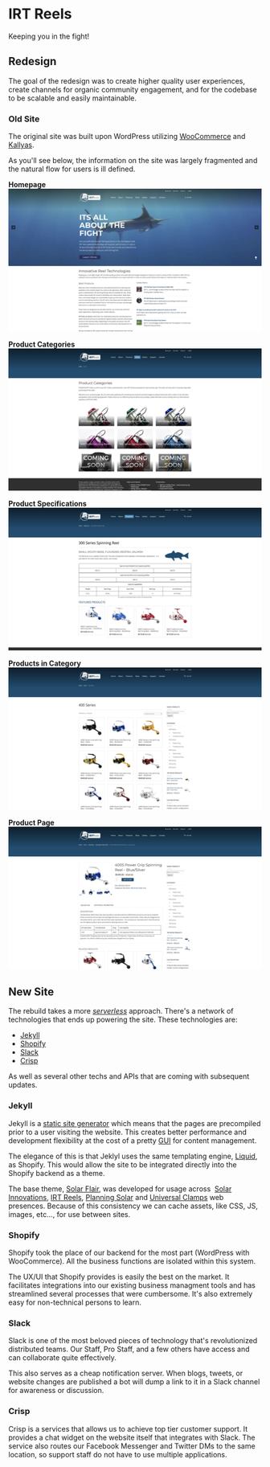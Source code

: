 # IRT Reels
Keeping you in the fight!


## Redesign

The goal of the redesign was to create higher quality user experiences, create channels for organic community engagement, and for the codebase to be scalable and easily maintainable.

### Old Site

The original site was built upon WordPress utilizing [WooCommerce](https://woocommerce.com/) and [Kallyas](https://kallyas.net/).

As you'll see below, the information on the site was largely fragmented and the natural flow for users is ill defined.

**Homepage**
![old IRT site](old-site/old-site--home.png)

**Product Categories**
![old IRT site](old-site/old-site--products.png)

**Product Specifications**
![old IRT site](old-site/old-site--product-specs.png)

**Products in Category**
![old IRT site](old-site/old-site--product-series.png)

**Product Page**
![old IRT site](old-site/old-site--product.png)

## New Site
The rebuild takes a more [*serverless*](https://en.wikipedia.org/wiki/Serverless_computing) approach. There's a network of technologies that ends up powering the site. These technologies are:

- [Jekyll](https://jekyllrb.com/)
- [Shopify](https://www.shopify.com/)
- [Slack](https://slack.com/)
- [Crisp](https://crisp.chat/en/)

As well as several other techs and APIs that are coming with subsequent updates.

### Jekyll
Jekyll is a [static site generator](https://davidwalsh.name/introduction-static-site-generators) which means that the pages are precompiled prior to a user visiting the website. This creates better performance and development flexibility at the cost of a pretty [GUI](https://en.wikipedia.org/wiki/Graphical_user_interface) for content management. 

The elegance of this is that Jeklyl uses the same templating engine, [Liquid](https://shopify.github.io/liquid/), as Shopify. This would allow the site to be integrated directly into the Shopify backend as a theme. 

The base theme, [Solar Flair](https://github.com/ndkline/solar-flair), was developed for usage across  [Solar Innovations](https://solarinnovations.com/), [IRT Reels](https://irtreels.com/), [Planning Solar](https://planning.solar/) and [Universal Clamps](https://universalclamps.com/) web presences. Because of this consistency we can cache assets, like CSS, JS, images, etc..., for use between sites.

### Shopify
Shopify took the place of our backend for the most part (WordPress with WooCommerce). All the business functions are isolated within this system.

The UX/UI that Shopify provides is easily the best on the market. It facilitates integrations into our existing business managment tools and has streamlined several processes that were cumbersome. It's also extremely easy for non-technical persons to learn.

### Slack 
Slack is one of the most beloved pieces of technology that's revolutionized distributed teams. Our Staff, Pro Staff, and a few others have access and can collaborate quite effectively. 

This also serves as a cheap notification server. When blogs, tweets, or website changes are published a bot will dump a link to it in a Slack channel for awareness or discussion.

### Crisp
Crisp is a services that allows us to achieve top tier customer support. It provides a chat widget on the website itself that integrates with Slack. The service also routes our Facebook Messenger and Twitter DMs to the same location, so support staff do not have to use multiple applications.

